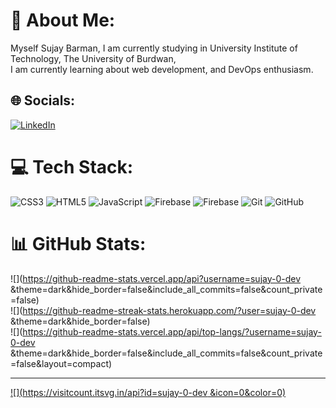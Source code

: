 # 💫 About Me:
Myself Sujay Barman, I am currently studying in University Institute of Technology, The University of Burdwan,<br>I am currently learning about web development, and DevOps enthusiasm.


## 🌐 Socials:
[![LinkedIn](https://img.shields.io/badge/LinkedIn-%230077B5.svg?logo=linkedin&logoColor=white)](https://linkedin.com/in/https://www.linkedin.com/in/sujay-barman-228824321) 

# 💻 Tech Stack:
![CSS3](https://img.shields.io/badge/css3-%231572B6.svg?style=for-the-badge&logo=css3&logoColor=white) ![HTML5](https://img.shields.io/badge/html5-%23E34F26.svg?style=for-the-badge&logo=html5&logoColor=white) ![JavaScript](https://img.shields.io/badge/javascript-%23323330.svg?style=for-the-badge&logo=javascript&logoColor=%23F7DF1E) ![Firebase](https://img.shields.io/badge/firebase-%23039BE5.svg?style=for-the-badge&logo=firebase) ![Firebase](https://img.shields.io/badge/firebase-a08021?style=for-the-badge&logo=firebase&logoColor=ffcd34) ![Git](https://img.shields.io/badge/git-%23F05033.svg?style=for-the-badge&logo=git&logoColor=white) ![GitHub](https://img.shields.io/badge/github-%23121011.svg?style=for-the-badge&logo=github&logoColor=white)
# 📊 GitHub Stats:
![](https://github-readme-stats.vercel.app/api?username=sujay-0-dev &theme=dark&hide_border=false&include_all_commits=false&count_private=false)<br/>
![](https://github-readme-streak-stats.herokuapp.com/?user=sujay-0-dev &theme=dark&hide_border=false)<br/>
![](https://github-readme-stats.vercel.app/api/top-langs/?username=sujay-0-dev &theme=dark&hide_border=false&include_all_commits=false&count_private=false&layout=compact)

---
[![](https://visitcount.itsvg.in/api?id=sujay-0-dev &icon=0&color=0)](https://visitcount.itsvg.in)

<!-- Proudly created with GPRM ( https://gprm.itsvg.in ) -->
